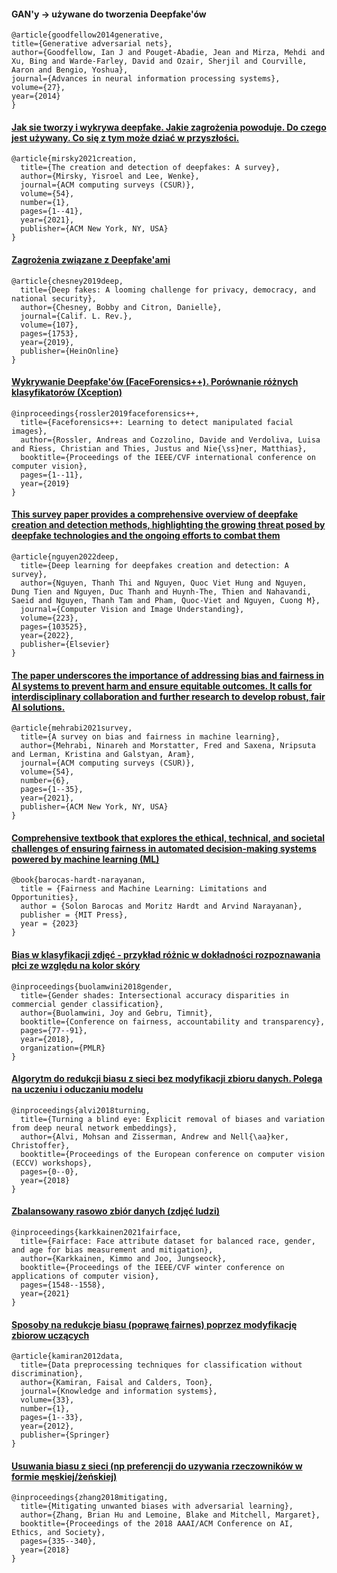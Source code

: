 #### GAN'y -> używane do tworzenia Deepfake'ów

```
@article{goodfellow2014generative,
title={Generative adversarial nets},
author={Goodfellow, Ian J and Pouget-Abadie, Jean and Mirza, Mehdi and Xu, Bing and Warde-Farley, David and Ozair, Sherjil and Courville, Aaron and Bengio, Yoshua},
journal={Advances in neural information processing systems},
volume={27},
year={2014}
}
```

#### [Jak sie tworzy i wykrywa deepfake. Jakie zagrożenia powoduje. Do czego jest używany. Co się z tym może dziać w przyszłości.](https://arxiv.org/abs/2004.11138)

```
@article{mirsky2021creation,
  title={The creation and detection of deepfakes: A survey},
  author={Mirsky, Yisroel and Lee, Wenke},
  journal={ACM computing surveys (CSUR)},
  volume={54},
  number={1},
  pages={1--41},
  year={2021},
  publisher={ACM New York, NY, USA}
}
```

#### [Zagrożenia związane z Deepfake'ami](https://scholarship.law.bu.edu/faculty_scholarship/640/)

```
@article{chesney2019deep,
  title={Deep fakes: A looming challenge for privacy, democracy, and national security},
  author={Chesney, Bobby and Citron, Danielle},
  journal={Calif. L. Rev.},
  volume={107},
  pages={1753},
  year={2019},
  publisher={HeinOnline}
}
```

#### [Wykrywanie Deepfake'ów (FaceForensics++). Porównanie różnych klasyfikatorów (Xception)](https://openaccess.thecvf.com/content_ICCV_2019/html/Rossler_FaceForensics_Learning_to_Detect_Manipulated_Facial_Images_ICCV_2019_paper.html)

```
@inproceedings{rossler2019faceforensics++,
  title={Faceforensics++: Learning to detect manipulated facial images},
  author={Rossler, Andreas and Cozzolino, Davide and Verdoliva, Luisa and Riess, Christian and Thies, Justus and Nie{\ss}ner, Matthias},
  booktitle={Proceedings of the IEEE/CVF international conference on computer vision},
  pages={1--11},
  year={2019}
}
```

#### [This survey paper provides a comprehensive overview of deepfake creation and detection methods, highlighting the growing threat posed by deepfake technologies and the ongoing efforts to combat them](https://arxiv.org/abs/1909.11573)

```
@article{nguyen2022deep,
  title={Deep learning for deepfakes creation and detection: A survey},
  author={Nguyen, Thanh Thi and Nguyen, Quoc Viet Hung and Nguyen, Dung Tien and Nguyen, Duc Thanh and Huynh-The, Thien and Nahavandi, Saeid and Nguyen, Thanh Tam and Pham, Quoc-Viet and Nguyen, Cuong M},
  journal={Computer Vision and Image Understanding},
  volume={223},
  pages={103525},
  year={2022},
  publisher={Elsevier}
}
```

#### [The paper underscores the importance of addressing bias and fairness in AI systems to prevent harm and ensure equitable outcomes. It calls for interdisciplinary collaboration and further research to develop robust, fair AI solutions.](https://arxiv.org/abs/1908.09635)

```
@article{mehrabi2021survey,
  title={A survey on bias and fairness in machine learning},
  author={Mehrabi, Ninareh and Morstatter, Fred and Saxena, Nripsuta and Lerman, Kristina and Galstyan, Aram},
  journal={ACM computing surveys (CSUR)},
  volume={54},
  number={6},
  pages={1--35},
  year={2021},
  publisher={ACM New York, NY, USA}
}
```

#### [Comprehensive textbook that explores the ethical, technical, and societal challenges of ensuring fairness in automated decision-making systems powered by machine learning (ML)](https://fairmlbook.org/)

```
@book{barocas-hardt-narayanan,
  title = {Fairness and Machine Learning: Limitations and Opportunities},
  author = {Solon Barocas and Moritz Hardt and Arvind Narayanan},
  publisher = {MIT Press},
  year = {2023}
}
```

#### [Bias w klasyfikacji zdjęć - przykład różnic w dokładności rozpoznawania płci ze względu na kolor skóry](https://proceedings.mlr.press/v81/buolamwini18a.html?mod=article_inline&ref=akusion-ci-shi-dai-bizinesumedeia)

```
@inproceedings{buolamwini2018gender,
  title={Gender shades: Intersectional accuracy disparities in commercial gender classification},
  author={Buolamwini, Joy and Gebru, Timnit},
  booktitle={Conference on fairness, accountability and transparency},
  pages={77--91},
  year={2018},
  organization={PMLR}
}
```

#### [Algorytm do redukcji biasu z sieci bez modyfikacji zbioru danych. Polega na uczeniu i oduczaniu modelu](https://openaccess.thecvf.com/content_eccv_2018_workshops/w5/html/Alvi_Turning_a_Blind_Eye_Explicit_Removal_of_Biases_and_Variation_ECCVW_2018_paper.html)

```
@inproceedings{alvi2018turning,
  title={Turning a blind eye: Explicit removal of biases and variation from deep neural network embeddings},
  author={Alvi, Mohsan and Zisserman, Andrew and Nell{\aa}ker, Christoffer},
  booktitle={Proceedings of the European conference on computer vision (ECCV) workshops},
  pages={0--0},
  year={2018}
}
```

#### [Zbalansowany rasowo zbiór danych (zdjęć ludzi)](https://openaccess.thecvf.com/content/WACV2021/html/Karkkainen_FairFace_Face_Attribute_Dataset_for_Balanced_Race_Gender_and_Age_WACV_2021_paper.html)

```
@inproceedings{karkkainen2021fairface,
  title={Fairface: Face attribute dataset for balanced race, gender, and age for bias measurement and mitigation},
  author={Karkkainen, Kimmo and Joo, Jungseock},
  booktitle={Proceedings of the IEEE/CVF winter conference on applications of computer vision},
  pages={1548--1558},
  year={2021}
}
```

#### [Sposoby na redukcje biasu (poprawę fairnes) poprzez modyfikację zbiorow uczących](https://link.springer.com/article/10.1007/s10115-011-0463-8)

```
@article{kamiran2012data,
  title={Data preprocessing techniques for classification without discrimination},
  author={Kamiran, Faisal and Calders, Toon},
  journal={Knowledge and information systems},
  volume={33},
  number={1},
  pages={1--33},
  year={2012},
  publisher={Springer}
}
```

#### [Usuwania biasu z sieci (np preferencji do uzywania rzeczowników w formie męskiej/żeńskiej)](https://arxiv.org/abs/1801.07593)

```
@inproceedings{zhang2018mitigating,
  title={Mitigating unwanted biases with adversarial learning},
  author={Zhang, Brian Hu and Lemoine, Blake and Mitchell, Margaret},
  booktitle={Proceedings of the 2018 AAAI/ACM Conference on AI, Ethics, and Society},
  pages={335--340},
  year={2018}
}
```

####

```

```

####

```

```

####

```

```

####

```

```

####

```

```

####

```

```

####

```

```

####

```

```

####

```

```

####

```

```
